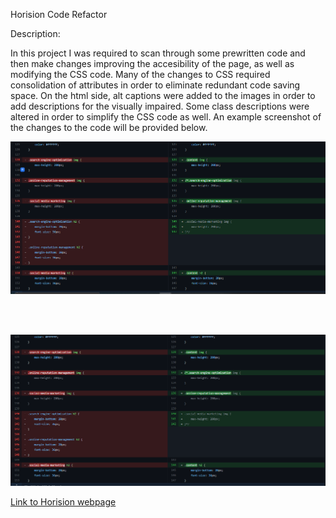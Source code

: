 Horision Code Refactor

Description:

In this project I was required to scan through some prewritten code and then make changes improving the accesibility of the page, as well as modifying the CSS code. Many of the changes to CSS required consolidation of attributes in order to eliminate redundant code saving space. On the html side, alt captions were added to the images in order to add descriptions for the visually impaired. Some class descriptions were altered in order to simplify the CSS code as well. An example screenshot of the changes to the code will be provided below.  

![Screenshot1](https://github.com/wberry86/horiseon-code-refactor/blob/main/Develop/assets/images/capture_horision_screenshot1.PNG)

<br>

<br>

![Screenshot2](https://github.com/wberry86/horiseon-code-refactor/blob/main/Develop/assets/images/capture_horision_screenshot2.PNG)


[Link to Horision webpage](https://wberry86.github.io/horiseon-code-refactor/)